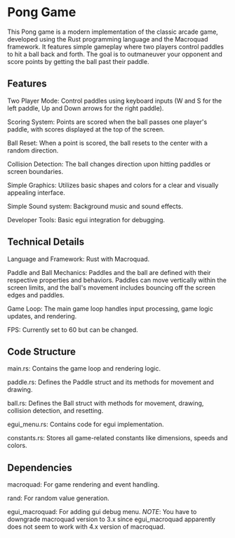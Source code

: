 # Pong Game

This Pong game is a modern implementation of the classic arcade game, developed using the Rust programming language and the Macroquad framework. It features simple gameplay where two players control paddles to hit a ball back and forth. The goal is to outmaneuver your opponent and score points by getting the ball past their paddle.

## Features

Two Player Mode: Control paddles using keyboard inputs (W and S for the left paddle, Up and Down arrows for the right paddle).

Scoring System: Points are scored when the ball passes one player's paddle, with scores displayed at the top of the screen.

Ball Reset: When a point is scored, the ball resets to the center with a random direction.

Collision Detection: The ball changes direction upon hitting paddles or screen boundaries.

Simple Graphics: Utilizes basic shapes and colors for a clear and visually appealing interface.

Simple Sound system: Background music and sound effects.

Developer Tools: Basic egui integration for debugging.

## Technical Details

Language and Framework: Rust with Macroquad.

Paddle and Ball Mechanics: Paddles and the ball are defined with their respective properties and behaviors. Paddles can move vertically within the screen limits, and the ball's movement includes bouncing off the screen edges and paddles.

Game Loop: The main game loop handles input processing, game logic updates, and rendering.

FPS: Currently set to 60 but can be changed.

## Code Structure

main.rs: Contains the game loop and rendering logic.

paddle.rs: Defines the Paddle struct and its methods for movement and drawing.

ball.rs: Defines the Ball struct with methods for movement, drawing, collision detection, and resetting.

egui_menu.rs: Contains code for egui implementation.

constants.rs: Stores all game-related constants like dimensions, speeds and colors.

## Dependencies

macroquad: For game rendering and event handling.

rand: For random value generation.

egui_macroquad: For adding gui debug menu. *NOTE*: You have to downgrade macroquad version to 3.x since egui_macroquad apparently does not seem to work with 4.x version of macroquad.

